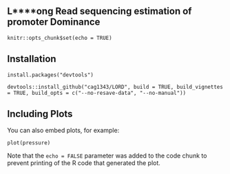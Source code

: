 **L****o**ng **R**ead sequencing estimation of promoter **D**ominance
-------


```{r setup, include=FALSE}
knitr::opts_chunk$set(echo = TRUE)
```

## Installation 

```install.packages("devtools")```

```devtools::install_github("cag1343/LORD", build = TRUE, build_vignettes = TRUE, build_opts = c("--no-resave-data", "--no-manual"))```

## Including Plots

You can also embed plots, for example:

```{r pressure, echo=FALSE}
plot(pressure)
```

Note that the `echo = FALSE` parameter was added to the code chunk to prevent printing of the R code that generated the plot.
